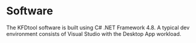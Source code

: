 # Software

The KFDtool software is built using C# .NET Framework 4.8. A typical dev environment consists of Visual Studio with the Desktop App workload.